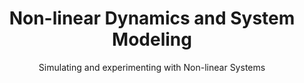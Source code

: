 ---
layout: page
title: Non-linear Dynamics and System Modeling
subtitle: Simulating and experimenting with Non-linear Systems
---